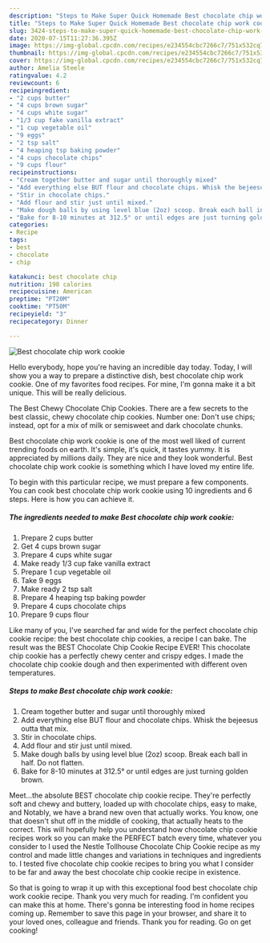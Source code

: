 ```yaml
---
description: "Steps to Make Super Quick Homemade Best chocolate chip work cookie"
title: "Steps to Make Super Quick Homemade Best chocolate chip work cookie"
slug: 3424-steps-to-make-super-quick-homemade-best-chocolate-chip-work-cookie
date: 2020-07-15T11:27:36.395Z
image: https://img-global.cpcdn.com/recipes/e234554cbc7266c7/751x532cq70/best-chocolate-chip-work-cookie-recipe-main-photo.jpg
thumbnail: https://img-global.cpcdn.com/recipes/e234554cbc7266c7/751x532cq70/best-chocolate-chip-work-cookie-recipe-main-photo.jpg
cover: https://img-global.cpcdn.com/recipes/e234554cbc7266c7/751x532cq70/best-chocolate-chip-work-cookie-recipe-main-photo.jpg
author: Amelia Steele
ratingvalue: 4.2
reviewcount: 6
recipeingredient:
- "2 cups butter"
- "4 cups brown sugar"
- "4 cups white sugar"
- "1/3 cup fake vanilla extract"
- "1 cup vegetable oil"
- "9 eggs"
- "2 tsp salt"
- "4 heaping tsp baking powder"
- "4 cups chocolate chips"
- "9 cups flour"
recipeinstructions:
- "Cream together butter and sugar until thoroughly mixed"
- "Add everything else BUT flour and chocolate chips. Whisk the bejeesus outta that mix."
- "Stir in chocolate chips."
- "Add flour and stir just until mixed."
- "Make dough balls by using level blue (2oz) scoop. Break each ball in half. Do not flatten."
- "Bake for 8-10 minutes at 312.5° or until edges are just turning golden brown."
categories:
- Recipe
tags:
- best
- chocolate
- chip

katakunci: best chocolate chip 
nutrition: 198 calories
recipecuisine: American
preptime: "PT20M"
cooktime: "PT50M"
recipeyield: "3"
recipecategory: Dinner

---
```



![Best chocolate chip work cookie](https://img-global.cpcdn.com/recipes/e234554cbc7266c7/751x532cq70/best-chocolate-chip-work-cookie-recipe-main-photo.jpg)

Hello everybody, hope you're having an incredible day today. Today, I will show you a way to prepare a distinctive dish, best chocolate chip work cookie. One of my favorites food recipes. For mine, I'm gonna make it a bit unique. This will be really delicious.

The Best Chewy Chocolate Chip Cookies. There are a few secrets to the best classic, chewy chocolate chip cookies. Number one: Don&#39;t use chips; instead, opt for a mix of milk or semisweet and dark chocolate chunks.

Best chocolate chip work cookie is one of the most well liked of current trending foods on earth. It's simple, it's quick, it tastes yummy. It is appreciated by millions daily. They are nice and they look wonderful. Best chocolate chip work cookie is something which I have loved my entire life.


To begin with this particular recipe, we must prepare a few components. You can cook best chocolate chip work cookie using 10 ingredients and 6 steps. Here is how you can achieve it.

<!--inarticleads1-->

##### The ingredients needed to make Best chocolate chip work cookie:

1. Prepare 2 cups butter
1. Get 4 cups brown sugar
1. Prepare 4 cups white sugar
1. Make ready 1/3 cup fake vanilla extract
1. Prepare 1 cup vegetable oil
1. Take 9 eggs
1. Make ready 2 tsp salt
1. Prepare 4 heaping tsp baking powder
1. Prepare 4 cups chocolate chips
1. Prepare 9 cups flour


Like many of you, I&#39;ve searched far and wide for the perfect chocolate chip cookie recipe: the best chocolate chip cookies, a recipe I can bake. The result was the BEST Chocolate Chip Cookie Recipe EVER! This chocolate chip cookie has a perfectly chewy center and crispy edges. I made the chocolate chip cookie dough and then experimented with different oven temperatures. 

<!--inarticleads2-->

##### Steps to make Best chocolate chip work cookie:

1. Cream together butter and sugar until thoroughly mixed
1. Add everything else BUT flour and chocolate chips. Whisk the bejeesus outta that mix.
1. Stir in chocolate chips.
1. Add flour and stir just until mixed.
1. Make dough balls by using level blue (2oz) scoop. Break each ball in half. Do not flatten.
1. Bake for 8-10 minutes at 312.5° or until edges are just turning golden brown.


Meet…the absolute BEST chocolate chip cookie recipe. They&#39;re perfectly soft and chewy and buttery, loaded up with chocolate chips, easy to make, and Notably, we have a brand new oven that actually works. You know, one that doesn&#39;t shut off in the middle of cooking, that actually heats to the correct. This will hopefully help you understand how chocolate chip cookie recipes work so you can make the PERFECT batch every time, whatever you consider to I used the Nestle Tollhouse Chocolate Chip Cookie recipe as my control and made little changes and variations in techniques and ingredients to. I tested five chocolate chip cookie recipes to bring you what I consider to be far and away the best chocolate chip cookie recipe in existence. 

So that is going to wrap it up with this exceptional food best chocolate chip work cookie recipe. Thank you very much for reading. I'm confident you can make this at home. There's gonna be interesting food in home recipes coming up. Remember to save this page in your browser, and share it to your loved ones, colleague and friends. Thank you for reading. Go on get cooking!
